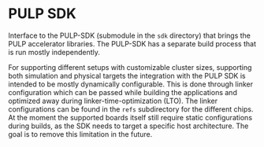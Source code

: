 # PULP SDK
Interface to the PULP-SDK (submodule in the `sdk` directory) that brings the PULP accelerator libraries. The PULP-SDK has a separate build process that is run mostly independently.

For supporting different setups with customizable cluster sizes, supporting both simulation and physical targets the integration with the PULP SDK is intended to be mostly dynamically configurable. This is done through linker configuration which can be passed while building the applications and optimized away during linker-time-optimization (LTO). The linker configurations can be found in the `refs` subdirectory for the different chips. At the moment the supported boards itself still require static configurations during builds, as the SDK needs to target a specific host architecture. The goal is to remove this limitation in the future.
